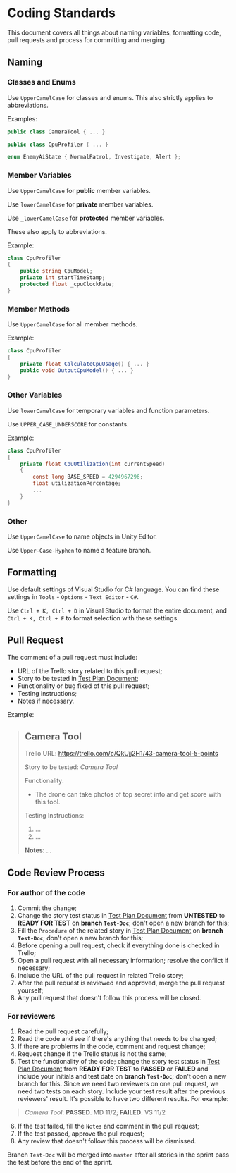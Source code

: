 # Coding Standards

This document covers all things about naming variables, formatting code, pull requests and process for committing and merging.

## Naming

### Classes and Enums

Use `UpperCamelCase` for classes and enums. This also strictly applies to abbreviations.

Examples:

```csharp 
public class CameraTool { ... }
```
```csharp
public class CpuProfiler { ... }
```
```csharp
enum EnemyAiState { NormalPatrol, Investigate, Alert };
```

### Member Variables

Use `UpperCamelCase` for **public** member variables.

Use `lowerCamelCase` for **private** member variables.

Use `_lowerCamelCase` for **protected** member variables.

These also apply to abbreviations.

Example:

```csharp
class CpuProfiler
{
    public string CpuModel;
    private int startTimeStamp;
    protected float _cpuClockRate;
}
```

### Member Methods

Use `UpperCamelCase` for all member methods.

Example:

```csharp
class CpuProfiler
{
    private float CalculateCpuUsage() { ... }
    public void OutputCpuModel() { ... }
}
```

### Other Variables

Use `lowerCamelCase` for temporary variables and function parameters.

Use `UPPER_CASE_UNDERSCORE` for constants.

Example:

```csharp
class CpuProfiler
{
    private float CpuUtilization(int currentSpeed)
    {
        const long BASE_SPEED = 4294967296;
        float utilizationPercentage;
        ...
    }
}
```

### Other

Use `UpperCamelCase` to name objects in Unity Editor.

Use `Upper-Case-Hyphen` to name a feature branch.

## Formatting

Use default settings of Visual Studio for C# language. You can find these settings in `Tools` - `Options` - `Text Editor` - `C#`.

Use `Ctrl + K, Ctrl + D` in Visual Studio to format the entire document, and `Ctrl + K, Ctrl + F` to format selection with these settings.

## Pull Request

The comment of a pull request must include:

 * URL of the Trello story related to this pull request;
 * Story to be tested in [Test Plan Document](TestPlan/TestPlanDoc.md);
 * Functionality or bug fixed of this pull request;
 * Testing instructions;
 * Notes if necessary.

Example:

> ## Camera Tool
> Trello URL: https://trello.com/c/QkUjj2H1/43-camera-tool-5-points
>
> Story to be tested: _Camera Tool_
> 
> Functionality:
>
> * The drone can take photos of top secret info and get score with this tool.
>
> Testing Instructions:
> 1. ...
> 2. ...
>
> **Notes**: ...

## Code Review Process

### For author of the code

1. Commit the change;
2. Change the story test status in [Test Plan Document](TestPlan/TestPlanDoc.md) from **UNTESTED** to **READY FOR TEST** on **branch `Test-Doc`**; don't open a new branch for this;
3. Fill the `Procedure` of the related story in [Test Plan Document](TestPlan/TestPlanDoc.md) on **branch `Test-Doc`**; don't open a new branch for this;
4. Before opening a pull request, check if everything done is checked in Trello;
5. Open a pull request with all necessary information; resolve the conflict if necessary;
6. Include the URL of the pull request in related Trello story;
7. After the pull request is reviewed and approved, merge the pull request yourself;
8. Any pull request that doesn't follow this process will be closed.

### For reviewers

1. Read the pull request carefully;
2. Read the code and see if there's anything that needs to be changed;
3. If there are problems in the code, comment and request change;
4. Request change if the Trello status is not the same;
5. Test the functionality of the code; change the story test status in [Test Plan Document](TestPlan/TestPlanDoc.md) from **READY FOR TEST** to **PASSED** or **FAILED** and include your initials and test date on **branch `Test-Doc`**; don't open a new branch for this. Since we need two reviewers on one pull request, we need two tests on each story. Include your test result after the previous reviewers' result. It's possible to have two different results. For example: 
  > _Camera Tool_: __PASSED__. MD 11/2; __FAILED__. VS 11/2
6. If the test failed, fill the `Notes` and comment in the pull request;
7. If the test passed, approve the pull request;
8. Any review that doesn't follow this process will be dismissed.

Branch `Test-Doc` will be merged into `master` after all stories in the sprint pass the test before the end of the sprint.
